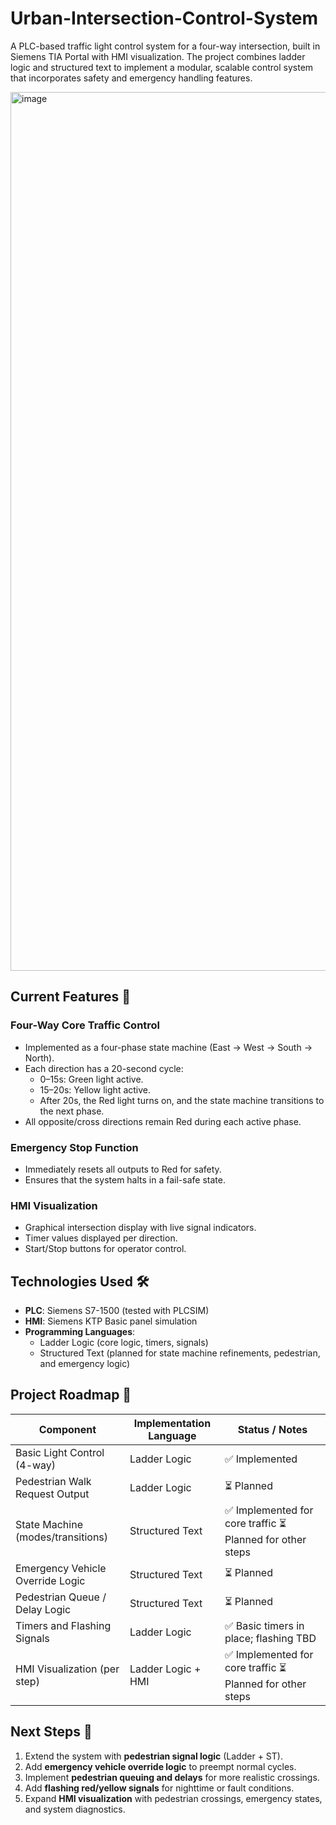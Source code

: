 # Urban-Intersection-Control-System
A PLC-based traffic light control system for a four-way intersection, built in Siemens TIA Portal with HMI visualization. The project combines ladder logic and structured text to implement a modular, scalable control system that incorporates safety and emergency handling features.

<img width="2048" height="1406" alt="image" src="https://github.com/user-attachments/assets/ad31b016-b17d-4a79-b0ee-18cdac25eb4d" />

## Current Features 🚦
### Four-Way Core Traffic Control
- Implemented as a four-phase state machine (East → West → South → North).
- Each direction has a 20-second cycle:
  - 0–15s: Green light active.
  - 15–20s: Yellow light active.
  - After 20s, the Red light turns on, and the state machine transitions to the next phase.
- All opposite/cross directions remain Red during each active phase.
### Emergency Stop Function
- Immediately resets all outputs to Red for safety.
- Ensures that the system halts in a fail-safe state.
### HMI Visualization
- Graphical intersection display with live signal indicators.
- Timer values displayed per direction.
- Start/Stop buttons for operator control.
## Technologies Used 🛠
- **PLC**: Siemens S7-1500 (tested with PLCSIM)
- **HMI**: Siemens KTP Basic panel simulation
- **Programming Languages**:
  - Ladder Logic (core logic, timers, signals)
  - Structured Text (planned for state machine refinements, pedestrian, and emergency logic)

## Project Roadmap 📌
| Component |	Implementation Language	| Status / Notes
| --------- | ----------------------- | ------------ | 
| Basic Light Control (4-way)	| Ladder Logic |	✅ Implemented
| Pedestrian Walk Request Output | Ladder Logic |	⏳ Planned
| State Machine (modes/transitions) | Structured Text |	✅ Implemented for core traffic ⏳ Planned for other steps
| Emergency Vehicle Override Logic | Structured Text |	⏳ Planned
| Pedestrian Queue / Delay Logic |Structured Text |	⏳ Planned
| Timers and Flashing Signals |	Ladder Logic |	✅ Basic timers in place; flashing TBD
| HMI Visualization (per step) | Ladder Logic + HMI |	✅ Implemented for core traffic ⏳ Planned for other steps

## Next Steps 🚀
1) Extend the system with **pedestrian signal logic** (Ladder + ST).
2) Add **emergency vehicle override logic** to preempt normal cycles.
3) Implement **pedestrian queuing and delays** for more realistic crossings.
4) Add **flashing red/yellow signals** for nighttime or fault conditions.
5) Expand **HMI visualization** with pedestrian crossings, emergency states, and system diagnostics.
